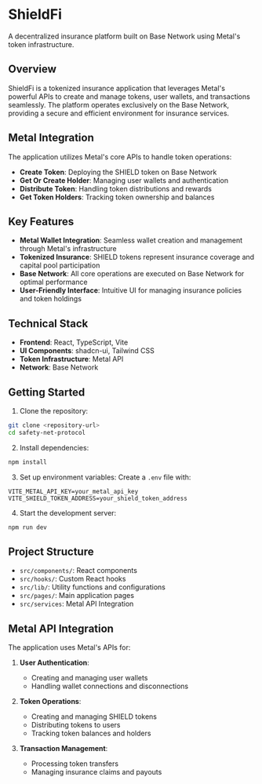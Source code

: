 # ShieldFi

A decentralized insurance platform built on Base Network using Metal's token infrastructure.

## Overview

ShieldFi is a tokenized insurance application that leverages Metal's powerful APIs to create and manage tokens, user wallets, and transactions seamlessly. The platform operates exclusively on the Base Network, providing a secure and efficient environment for insurance services.

## Metal Integration

The application utilizes Metal's core APIs to handle token operations:

- **Create Token**: Deploying the SHIELD token on Base Network
- **Get Or Create Holder**: Managing user wallets and authentication
- **Distribute Token**: Handling token distributions and rewards
- **Get Token Holders**: Tracking token ownership and balances

## Key Features

- **Metal Wallet Integration**: Seamless wallet creation and management through Metal's infrastructure
- **Tokenized Insurance**: SHIELD tokens represent insurance coverage and capital pool participation
- **Base Network**: All core operations are executed on Base Network for optimal performance
- **User-Friendly Interface**: Intuitive UI for managing insurance policies and token holdings

## Technical Stack

- **Frontend**: React, TypeScript, Vite
- **UI Components**: shadcn-ui, Tailwind CSS
- **Token Infrastructure**: Metal API
- **Network**: Base Network

## Getting Started

1. Clone the repository:
```sh
git clone <repository-url>
cd safety-net-protocol
```

2. Install dependencies:
```sh
npm install
```

3. Set up environment variables:
Create a `.env` file with:
```
VITE_METAL_API_KEY=your_metal_api_key
VITE_SHIELD_TOKEN_ADDRESS=your_shield_token_address
```

4. Start the development server:
```sh
npm run dev
```

## Project Structure

- `src/components/`: React components
- `src/hooks/`: Custom React hooks
- `src/lib/`: Utility functions and configurations
- `src/pages/`: Main application pages
- `src/services`: Metal API Integration

## Metal API Integration

The application uses Metal's APIs for:

1. **User Authentication**:
   - Creating and managing user wallets
   - Handling wallet connections and disconnections

2. **Token Operations**:
   - Creating and managing SHIELD tokens
   - Distributing tokens to users
   - Tracking token balances and holders

3. **Transaction Management**:
   - Processing token transfers
   - Managing insurance claims and payouts

